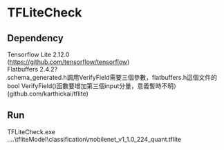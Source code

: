 # TFLiteCheck
## Dependency
Tensorflow Lite 2.12.0  
(https://github.com/tensorflow/tensorflow)  
Flatbuffers 2.4.2?   
schema_generated.h調用VerifyField需要三個參數，flatbuffers.h這個文件的bool VerifyField()函數要增加第三個input分量，意義暫時不明）  
(github.com/karthickai/tflite)  
## Run
TFLiteCheck.exe ..\..\tfliteModel\classification\mobilenet_v1_1.0_224_quant.tflite  


